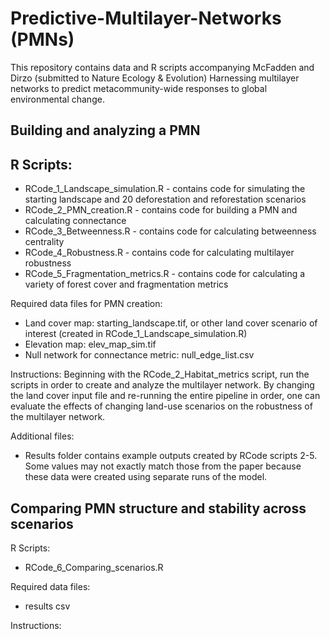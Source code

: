 # Predictive-Multilayer-Networks (PMNs)
This repository contains data and R scripts accompanying McFadden and Dirzo (submitted to Nature Ecology & Evolution) Harnessing multilayer networks to predict metacommunity-wide responses to global environmental change. 

Building and analyzing a PMN
-

## R Scripts:
- RCode_1_Landscape_simulation.R - contains code for simulating the starting landscape and 20 deforestation and reforestation scenarios
- RCode_2_PMN_creation.R - contains code for building a PMN and calculating connectance
- RCode_3_Betweenness.R - contains code for calculating betweenness centrality
- RCode_4_Robustness.R - contains code for calculating multilayer robustness
- RCode_5_Fragmentation_metrics.R - contains code for calculating a variety of forest cover and fragmentation metrics


Required data files for PMN creation:
-	Land cover map: starting_landscape.tif, or other land cover scenario of interest (created in RCode_1_Landscape_simulation.R)
-	Elevation map: elev_map_sim.tif
- Null network for connectance metric: null_edge_list.csv


Instructions:
Beginning with the RCode_2_Habitat_metrics script, run the scripts in order to create and analyze the multilayer network. By changing the land cover input file and re-running the entire pipeline in order, one can evaluate the effects of changing land-use scenarios on the robustness of the multilayer network.


Additional files:
- Results folder contains example outputs created by RCode scripts 2-5. Some values may not exactly match those from the paper because these data were created using separate runs of the model.


Comparing PMN structure and stability across scenarios
-

R Scripts:
- RCode_6_Comparing_scenarios.R

Required data files:
- results csv

Instructions:


